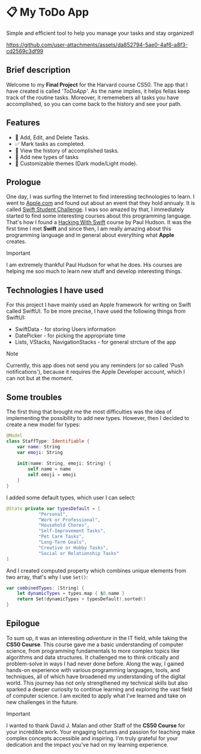 # 📋 My ToDo App

Simple and efficient tool to help you manage your tasks and stay organized!

https://github.com/user-attachments/assets/da852794-5ae0-4af6-a8f3-cd2569c3df99

## Brief description
Welcome to my **Final Project** for the Harvard course CS50. The app that I have created is called *'ToDoApp'*. As the name implies, it helps fellas keep track of the routine tasks. Moreover, it rememebers all tasks you have accomplished, so you can come back to the history and see your path. 

## Features
- 📝 Add, Edit, and Delete Tasks.
- ✅ Mark tasks as completed.
- 📜 View the history of accomplished tasks.
- 👥 Add new types of tasks
- 🎨 Customizable themes (Dark mode/Light mode).

## Prologue

One day, I was surfing the Internet to find interesting technologies to learn. I went to [Apple.com](https://www.apple.com/) and found out about an event that they hold annualy. It is called [Swift Student Challenge](https://developer.apple.com/swift-student-challenge/). I was soo amazed by that, I immediately started to find some interesting courses about this programming language. That's how I found a [Hacking With Swift](https://www.hackingwithswift.com/100/swiftui) course by Paul Hudson.
It was the first time I met **Swift** and since then, I am really amazing about this programming language and in general about everything what **Apple** creates.

> [!IMPORTANT]
> I am extremely thankful Paul Hudson for what he does. His courses are helping me soo much to learn new stuff and develop interesting things.

## Technologies I have used

For this project I have mainly used an Apple framework for writing on Swift called SwiftUI. To be more precise, I have used the following things from SwiftUI: 

- SwiftData - for storing Users information
- DatePicker - for picking the appropriate time
- Lists, VStacks, NavigationStacks - for general strcture of the app

> [!NOTE]
> Currently, this app does not send you any reminders (or so called 'Push notifications'), because it requires the Apple Developer account, which I can not but at the moment.

## Some troubles
The first thing that brought me the most difficulties was the idea of implementing the possibility to add new types. However, then I decided to create a new model for types: 

```swift
@Model
class StaffType: Identifiable {
    var name: String
    var emoji: String
    
    init(name: String, emoji: String) {
        self.name = name
        self.emoji = emoji
    }
}
```

I added some default types, which user I can select:
```swift
@State private var typesDefault = [
            "Personal",
            "Work or Professional",
            "Household Chores",
            "Self-Improvement Tasks",
            "Pet Care Tasks",
            "Long-Term Goals",
            "Creative or Hobby Tasks",
            "Social or Relationship Tasks"
]
```

And I created computed property which combines unique elements from two array, that's why I use `Set()`:
```swift
var combinedTypes: [String] {
    let dynamicTypes = types.map { $0.name }
    return Set(dynamicTypes + typesDefault).sorted()
}
```

## Epilogue

To sum up, it was an interesting *adventure* in the IT field, while taking the **CS50 Course**. This course gave me a basic understanding of computer science, from programming fundamentals to more complex topics like algorithms and data structures. It challenged me to think critically and problem-solve in ways I had never done before. Along the way, I gained hands-on experience with various programming languages, tools, and techniques, all of which have broadened my understanding of the digital world. This journey has not only strengthened my technical skills but also sparked a deeper curiosity to continue learning and exploring the vast field of computer science. I am excited to apply what I’ve learned and take on new challenges in the future.

> [!IMPORTANT]
> I wanted to thank David J. Malan and other Staff of the **CS50 Course** for your incredible work. Your engaging lectures and passion for teaching make complex concepts accessible and inspiring. I'm truly grateful for your dedication and the impact you've had on my learning experience.






 
